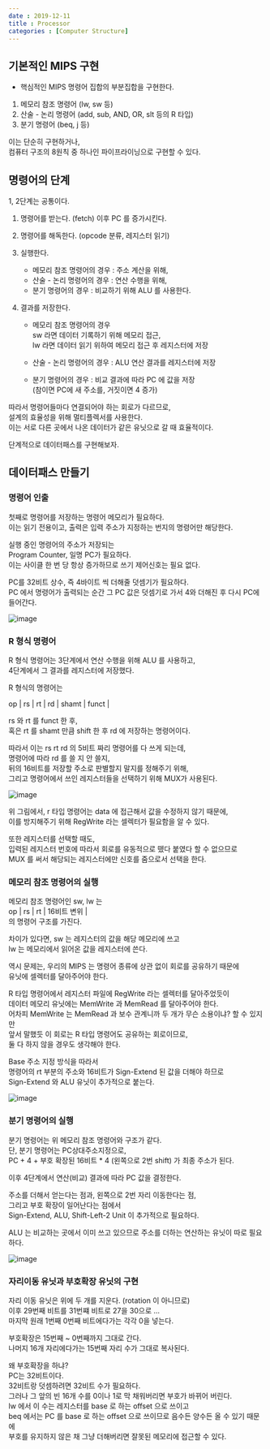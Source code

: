 ```yaml
---
date : 2019-12-11
title : Processor
categories : [Computer Structure]
---
```


## 기본적인 MIPS 구현
- 핵심적인 MIPS 명령어 집합의 부분집합을 구현한다.  

1. 메모리 참조 명령어 (lw, sw 등)  
2. 산술 - 논리 명령어 (add, sub, AND, OR, slt 등의 R 타입)  
3. 분기 명령어        (beq, j 등)  

이는 단순히 구현하거나,  
컴퓨터 구조의 8원칙 중 하나인 파이프라이닝으로 구현할 수 있다.  


## 명령어의 단계 

1, 2단계는 공통이다.

1. 명령어를 받는다. (fetch) 이후 PC 를 증가시킨다.  
2. 명령어를 해독한다. (opcode 분류, 레지스터 읽기)  

3. 실행한다.  
    - 메모리 참조 명령어의 경우 : 주소 계산을 위해,  
    - 산술 - 논리 명령어의 경우 : 연산 수행을 위해,  
    - 분기 명령어의 경우        : 비교하기 위해 ALU 를 사용한다.  

4. 결과를 저장한다.  
    - 메모리 참조 명령어의 경우  
          sw 라면 데이터 기록하기 위해 메모리 접근,  
          lw 라면 데이터 읽기 위하여 메모리 접근 후 레지스터에 저장  
          
    - 산술 - 논리 명령어의 경우 : ALU 연산 결과를 레지스터에 저장  
    - 분기 명령어의 경우        : 비교 결과에 따라 PC 에 값을 저장  
                                  (참이면 PC에 새 주소를, 거짓이면 4 증가)  
                                  
따라서 명령어들마다 연결되어야 하는 회로가 다르므로,  
설계의 효율성을 위해 멀티플렉서를 사용한다.  
이는 서로 다른 곳에서 나온 데이터가 같은 유닛으로 갈 때 효율적이다.  

단계적으로 데이터패스를 구현해보자.   


## 데이터패스 만들기

### 명령어 인출

첫째로 명령어를 저장하는 명령어 메모리가 필요하다.  
이는 읽기 전용이고, 출력은 입력 주소가 지정하는 번지의 명령어만 해당한다.  

실행 중인 명령어의 주소가 저장되는  
Program Counter, 일명 PC가 필요하다.  
이는 사이클 한 번 당 항상 증가하므로 쓰기 제어신호는 필요 없다.  

PC를 32비트 상수, 즉 4바이트 씩 더해줄 덧셈기가 필요하다.  
PC 에서 명령어가 출력되는 순간 그 PC 값은 덧셈기로 가서 4와 더해진 후 다시 PC에 들어간다.  

![image](https://user-images.githubusercontent.com/22045424/70857418-11c1e600-1f31-11ea-80f7-ecc4c73fde8d.png)



### R 형식 명령어

R 형식 명령어는 3단계에서 연산 수행을 위해 ALU 를 사용하고,  
4단계에서 그 결과를 레지스터에 저장했다.  

R 형식의 명령어는  

op | rs | rt | rd | shamt | funct |  

rs 와 rt 를 funct 한 후,  
혹은 rt 를 shamt 만큼 shift 한 후 rd 에 저장하는 명령어이다.  

따라서 이는 rs rt rd 의 5비트 짜리 명령어를 다 쓰게 되는데,  
명령어에 따라 rd 를 쓸 지 안 쓸지,  
뒤의 16비트를 저장할 주소로 판별할지 말지를 정해주기 위해,  
그리고 명령어에서 쓰인 레지스터들을 선택하기 위해 MUX가 사용된다.  

![image](https://user-images.githubusercontent.com/22045424/70857423-21d9c580-1f31-11ea-8c36-881f8b7dd78a.png)

위 그림에서, r 타입 명령어는 data 에 접근해서 값을 수정하지 않기 때문에,  
이를 방지해주기 위해 RegWrite 라는 셀렉터가 필요함을 알 수 있다.  

또한 레지스터를 선택할 때도,  
입력된 레지스터 번호에 따라서 회로를 유동적으로 뗐다 붙였다 할 수 없으므로  
MUX 를 써서 해당되는 레지스터에만 신호를 줌으로서 선택을 한다.  



### 메모리 참조 명령어의 실행

메모리 참조 명령어인 sw, lw 는  
op | rs | rt |   16비트 변위   |  
의 명령어 구조를 가진다.  

차이가 있다면, sw 는 레지스터의 값을 해당 메모리에 쓰고  
lw 는 메모리에서 읽어온 값을 레지스터에 쓴다.  

역시 문제는, 우리의 MIPS 는 명령어 종류에 상관 없이 회로를 공유하기 때문에   
유닛에 셀렉터를 달아주어야 한다.  

R 타입 명령어에서 레지스터 파일에 RegWrite 라는 셀렉터를 달아주었듯이  
데이터 메모리 유닛에는 MemWrite 과 MemRead 를 달아주어야 한다.  
어차피 MemWrite 는 MemRead 과 보수 관계니까 두 개가 무슨 소용이냐? 할 수 있지만  
앞서 말했듯 이 회로는 R 타입 명령어도 공유하는 회로이므로,  
둘 다 하지 않을 경우도 생각해야 한다.  

Base 주소 지정 방식을 따라서  
명령어의 rt 부분의 주소와 16비트가 Sign-Extend 된 값을 더해야 하므로  
Sign-Extend 와 ALU 유닛이 추가적으로 붙는다.  

![image](https://user-images.githubusercontent.com/22045424/70857410-fce55280-1f30-11ea-8830-b63c0740fe24.png)


### 분기 명령어의 실행

분기 명령어는 위 메모리 참조 명령어와 구조가 같다.  
단, 분기 명령어는 PC상대주소지정으로,  
PC + 4 + 부호 확장된 16비트 * 4 (왼쪽으로 2번 shift) 가 최종 주소가 된다.  

이후 4단계에서 연산(비교) 결과에 따라 PC 값을 결정한다.  

주소를 더해서 얻는다는 점과, 왼쪽으로 2번 자리 이동한다는 점,  
그리고 부호 확장이 일어난다는 점에서  
Sign-Extend, ALU, Shift-Left-2 Unit 이 추가적으로 필요하다.  

ALU 는 비교하는 곳에서 이미 쓰고 있으므로 주소를 더하는 연산하는 유닛이 따로 필요하다.  



![image](https://user-images.githubusercontent.com/22045424/70857388-8b0d0900-1f30-11ea-88eb-1d7d30acf0fb.png)



### 자리이동 유닛과 부호확장 유닛의 구현

자리 이동 유닛은 위에 두 개를 지운다. (rotation 이 아니므로)  
이후 29번째 비트를 31번쨰 비트로 27을 30으로 ...  
마지막 원래 1번째 0번째 비트에다가는 각각 0을 넣는다.  

부호확장은 15번째 ~ 0번째까지 그대로 간다.  
나머지 16개 자리에다가는 15번째 자리 수가 그대로 복사된다.  

왜 부호확장을 하냐?  
PC는 32비트이다.  
32비트랑 덧셈하려면 32비트 수가 필요하다.  
그러나 그 앞의 빈 16개 수를 0이나 1로 막 채워버리면 부호가 바뀌어 버린다.  
lw 에서 이 수는 레지스터를 base 로 하는 offset 으로 쓰이고  
beq 에서는 PC 를 base 로 하는 offset 으로 쓰이므로 음수든 양수든 올 수 있기 때문에  
부호를 유지하지 않은 채 그냥 더해버리면 잘못된 메모리에 접근할 수 있다.  
